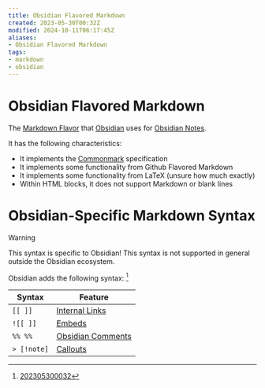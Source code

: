 ```yaml
---
title: Obsidian Flavored Markdown
created: 2023-05-30T00:32Z
modified: 2024-10-11T06:17:45Z
aliases:
- Obsidian Flavored Markdown
tags:
- markdown
- obsidian
---
```


# Obsidian Flavored Markdown

The [Markdown Flavor](markdown-flavor.md) that [Obsidian](obsidian.md) uses for [Obsidian Notes](obsidian-note.md).

It has the following characteristics:
* It implements the [Commonmark](commonmark.md) specification
* It implements some functionality from Github Flavored Markdown
* It implements some functionality from LaTeX (unsure how much exactly)
* Within HTML blocks, it does not support Markdown or blank lines

# Obsidian-Specific Markdown Syntax

> [!warning]
> This syntax is specific to Obsidian! This syntax is not supported in general outside the Obsidian ecosystem.

Obsidian adds the following syntax: [^1]

Syntax | Feature
-------|--------
`[[ ]]` | [Internal Links](obsidian-internal-link.md)
`![[ ]]` | [Embeds](obsidian-embed.md)
`%% %%` | [Obsidian Comments](obsidian-comments.md)
`> [!note]` | [Callouts](obsidian-callout.md)

[^1]: [202305300032](../entries/202305300032.md)
